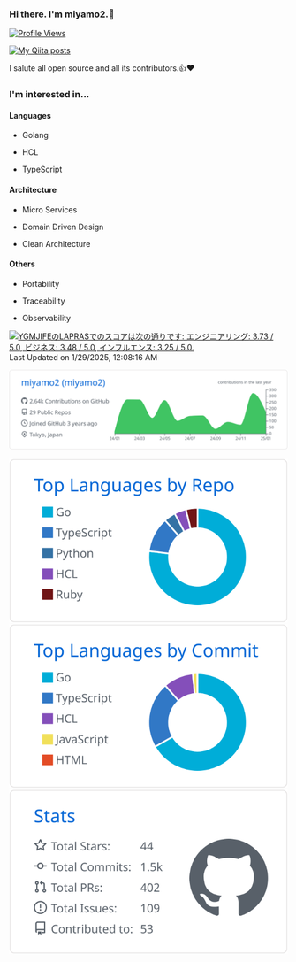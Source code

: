 ### Hi there. I'm miyamo2.👋

<!-- Total Profile Viewer -->
[![Profile Views](https://komarev.com/ghpvc/?username=miyamo2)](https://komarev.com/ghpvc/?username=miyamo2)
<!-- Total Qiita Posts -->
[![My Qiita posts](https://qiita-badge.apiapi.app/s/miyamo2/posts.svg)](http://qiita.com/miyamo2)

I salute all open source and all its contributors.👍❤️

### I'm interested in...

#### Languages

- Golang

- HCL

- TypeScript

#### Architecture

- Micro Services

- Domain Driven Design

- Clean Architecture

#### Others

- Portability

- Traceability

- Observability

<!--START_SECTION:lapras-card-->
<p ><a href="https://lapras.com/public/YGMJIFE" target="_blank" rel="noopener noreferrer"><img alt="YGMJIFEのLAPRASでのスコアは次の通りです: エンジニアリング: 3.73 / 5.0, ビジネス: 3.48 / 5.0, インフルエンス: 3.25 / 5.0." src="https://lapras-card-generator.vercel.app/api/svg?e=3.73&b=3.48&i=3.25&b1=%23020E27&b2=%230E5593&i1=%23030E21&i2=%231688BF&l=ja" width="400" ></a>  
Last Updated on 1/29/2025, 12:08:16 AM</p>
<!--END_SECTION:lapras-card-->

<!-- profile-summary-cards -->
[![miyamo2](https://raw.githubusercontent.com/miyamo2/miyamo2/main/profile-summary-card-output/github/0-profile-details.svg)](https://github.com/vn7n24fzkq/github-profile-summary-cards)

[![Top Languages by Repo](https://raw.githubusercontent.com/miyamo2/miyamo2/main/profile-summary-card-output/github/1-repos-per-language.svg)](https://github.com/vn7n24fzkq/github-profile-summary-cards) [![Top Languages by Commit](https://raw.githubusercontent.com/miyamo2/miyamo2/main/profile-summary-card-output/github/2-most-commit-language.svg)](https://github.com/vn7n24fzkq/github-profile-summary-cards)[![Stars](https://raw.githubusercontent.com/miyamo2/miyamo2/main/profile-summary-card-output/github/3-stats.svg)](https://github.com/vn7n24fzkq/github-profile-summary-cards)
